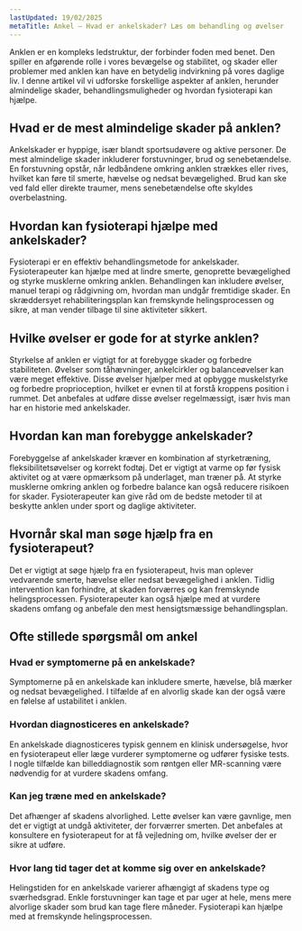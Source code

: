 ```yaml
---
lastUpdated: 19/02/2025
metaTitle: Ankel – Hvad er ankelskader? Læs om behandling og øvelser
---
```


Anklen er en kompleks ledstruktur, der forbinder foden med benet. Den spiller en afgørende rolle i vores bevægelse og stabilitet, og skader eller problemer med anklen kan have en betydelig indvirkning på vores daglige liv. I denne artikel vil vi udforske forskellige aspekter af anklen, herunder almindelige skader, behandlingsmuligheder og hvordan fysioterapi kan hjælpe.

## Hvad er de mest almindelige skader på anklen?

Ankelskader er hyppige, især blandt sportsudøvere og aktive personer. De mest almindelige skader inkluderer forstuvninger, brud og senebetændelse. En forstuvning opstår, når ledbåndene omkring anklen strækkes eller rives, hvilket kan føre til smerte, hævelse og nedsat bevægelighed. Brud kan ske ved fald eller direkte traumer, mens senebetændelse ofte skyldes overbelastning.

## Hvordan kan fysioterapi hjælpe med ankelskader?

Fysioterapi er en effektiv behandlingsmetode for ankelskader. Fysioterapeuter kan hjælpe med at lindre smerte, genoprette bevægelighed og styrke musklerne omkring anklen. Behandlingen kan inkludere øvelser, manuel terapi og rådgivning om, hvordan man undgår fremtidige skader. En skræddersyet rehabiliteringsplan kan fremskynde helingsprocessen og sikre, at man vender tilbage til sine aktiviteter sikkert.

## Hvilke øvelser er gode for at styrke anklen?

Styrkelse af anklen er vigtigt for at forebygge skader og forbedre stabiliteten. Øvelser som tåhævninger, ankelcirkler og balanceøvelser kan være meget effektive. Disse øvelser hjælper med at opbygge muskelstyrke og forbedre proprioception, hvilket er evnen til at forstå kroppens position i rummet. Det anbefales at udføre disse øvelser regelmæssigt, især hvis man har en historie med ankelskader.

## Hvordan kan man forebygge ankelskader?

Forebyggelse af ankelskader kræver en kombination af styrketræning, fleksibilitetsøvelser og korrekt fodtøj. Det er vigtigt at varme op før fysisk aktivitet og at være opmærksom på underlaget, man træner på. At styrke musklerne omkring anklen og forbedre balance kan også reducere risikoen for skader. Fysioterapeuter kan give råd om de bedste metoder til at beskytte anklen under sport og daglige aktiviteter.

## Hvornår skal man søge hjælp fra en fysioterapeut?

Det er vigtigt at søge hjælp fra en fysioterapeut, hvis man oplever vedvarende smerte, hævelse eller nedsat bevægelighed i anklen. Tidlig intervention kan forhindre, at skaden forværres og kan fremskynde helingsprocessen. Fysioterapeuter kan også hjælpe med at vurdere skadens omfang og anbefale den mest hensigtsmæssige behandlingsplan.

## Ofte stillede spørgsmål om ankel

### Hvad er symptomerne på en ankelskade?

Symptomerne på en ankelskade kan inkludere smerte, hævelse, blå mærker og nedsat bevægelighed. I tilfælde af en alvorlig skade kan der også være en følelse af ustabilitet i anklen.

### Hvordan diagnosticeres en ankelskade?

En ankelskade diagnosticeres typisk gennem en klinisk undersøgelse, hvor en fysioterapeut eller læge vurderer symptomerne og udfører fysiske tests. I nogle tilfælde kan billeddiagnostik som røntgen eller MR-scanning være nødvendig for at vurdere skadens omfang.

### Kan jeg træne med en ankelskade?

Det afhænger af skadens alvorlighed. Lette øvelser kan være gavnlige, men det er vigtigt at undgå aktiviteter, der forværrer smerten. Det anbefales at konsultere en fysioterapeut for at få vejledning om, hvilke øvelser der er sikre at udføre.

### Hvor lang tid tager det at komme sig over en ankelskade?

Helingstiden for en ankelskade varierer afhængigt af skadens type og sværhedsgrad. Enkle forstuvninger kan tage et par uger at hele, mens mere alvorlige skader som brud kan tage flere måneder. Fysioterapi kan hjælpe med at fremskynde helingsprocessen.
